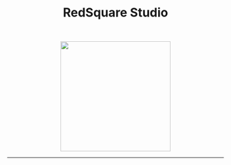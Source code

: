 <h1 align="center">RedSquare Studio</h1><br>

<p align="center">
  <img src="https://avatars.githubusercontent.com/u/165846174?s=256" height="256">
</p>

---
